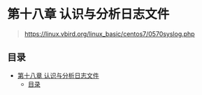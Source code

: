 # 第十八章 认识与分析日志文件

> <https://linux.vbird.org/linux_basic/centos7/0570syslog.php>

## 目录

- [第十八章 认识与分析日志文件](#第十八章-认识与分析日志文件)
  - [目录](#目录)
